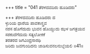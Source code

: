 +++
title = "041 ತೆರಳದವದಿರು ಹೂಡಿದರು"

+++
ತೆರಳದವದಿರು ಹೂಡಿದರು ದ  
ಳ್ಳುರಿಯ ಧಾರೆಯ ಪಾವಕಾಸ್ತ್ರವ  
ನರಸ ಹೊಗೆದುದು ಭುವನ ಹೊಯ್ದುದು ಝಳ ಜಗತ್ರಯವ                   
ಸರಕುದೆಗೆದುದು ಸತ್ಯಲೋಕಕೆ  
ತರತರದ ಜಗವಿಂದ್ರಸಾರಥಿ  
ಜರಿದು ಜವಗುಂದಿದನು ಜಾಡಿಸುವನಲನುಬ್ಬೆಯಲಿ      ॥41॥